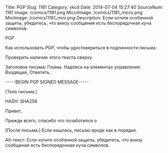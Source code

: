 Title: PGP 
Slug: 1181 
Category: xkcd 
Date: 2014-07-04 15:27:40 
SourceNum: 1181 
Image: /comics/1181.png 
MicroImage: /comics/1181_micro.png 
MiniImage: /comics/1181_mini.png 
Description: Если хотите особенной защиты, убедитесь, что внизу сообщения есть беспорядочная куча символов. 

PGP

Как использовать *PGP*, чтобы удостовериться в подлинности письма:

Проверить наличие этого текста сверху.

Заголовок письма: Планы.
Надписи на элементах управления: Входящие, Ответить.

-----BEGIN PGP SIGNED MESSAGE-----

[Тело письма.]

HASH: SHA256

Привет,

Прежде всего, спасибо что позаботился о

[После письма.]
Если нашлась, письмо вроде как в порядке.

Alt-текст: Если хотите особенной защиты, убедитесь, что внизу сообщения есть беспорядочная куча символов.
